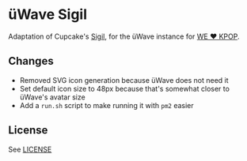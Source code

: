 # üWave Sigil

Adaptation of Cupcake's [Sigil](https://github.com/cupcake/sigil), for the üWave
instance for [WE ♥ KPOP](https://welovekpop.club).

## Changes

 - Removed SVG icon generation because üWave does not need it
 - Set default icon size to 48px because that's somewhat closer to üWave's
   avatar size
 - Add a `run.sh` script to make running it with `pm2` easier

## License

See [LICENSE](./LICENSE)
